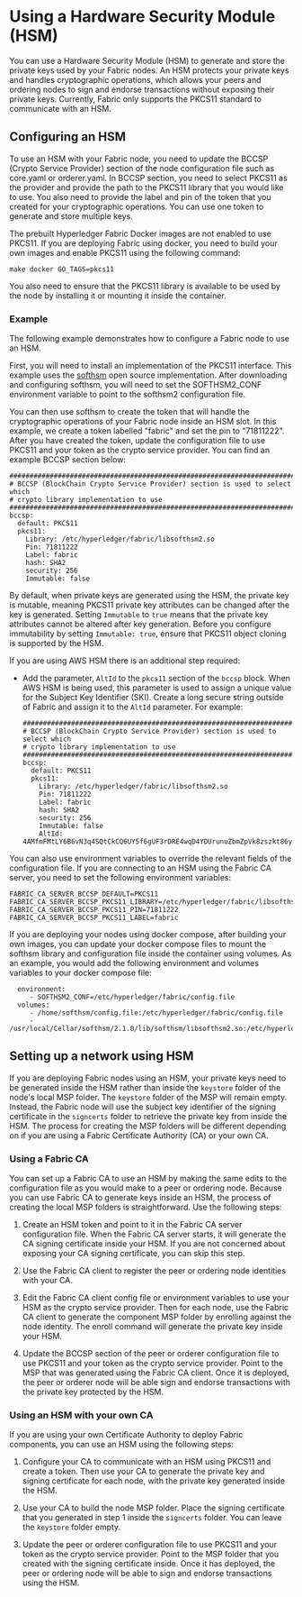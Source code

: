 # Using a Hardware Security Module (HSM)

You can use a Hardware Security Module (HSM) to generate and store the private
keys used by your Fabric nodes. An HSM protects your private keys and handles
cryptographic operations, which allows your peers and ordering nodes to sign and
endorse transactions without exposing their private keys. Currently, Fabric only
supports the PKCS11 standard to communicate with an HSM.

## Configuring an HSM

To use an HSM with your Fabric node, you need to update the BCCSP (Crypto Service
Provider) section of the node configuration file such as core.yaml or
orderer.yaml. In BCCSP section, you need to select PKCS11 as the provider and
provide the path to the PKCS11 library that you would like to use. You also need
to provide the label and pin of the token that you created for your cryptographic
operations. You can use one token to generate and store multiple keys.

The prebuilt Hyperledger Fabric Docker images are not enabled to use PKCS11. If
you are deploying Fabric using docker, you need to build your own images and
enable PKCS11 using the following command:
```
make docker GO_TAGS=pkcs11
```
You also need to ensure that the PKCS11 library is available to be used by the
node by installing it or mounting it inside the container.

### Example

The following example demonstrates how to configure a Fabric node to use an HSM.

First, you will need to install an implementation of the PKCS11 interface. This
example uses the [softhsm](https://github.com/opendnssec/SoftHSMv2) open source
implementation. After downloading and configuring softhsm, you will need to set
the SOFTHSM2_CONF environment variable to point to the softhsm2 configuration
file.

You can then use softhsm to create the token that will handle the cryptographic
operations of your Fabric node inside an HSM slot. In this example, we create a
token labelled "fabric" and set the pin to "71811222". After you have created
the token, update the configuration file to use PKCS11 and your token as the
crypto service provider. You can find an example BCCSP section below:

```
#############################################################################
# BCCSP (BlockChain Crypto Service Provider) section is used to select which
# crypto library implementation to use
#############################################################################
bccsp:
  default: PKCS11
  pkcs11:
    Library: /etc/hyperledger/fabric/libsofthsm2.so
    Pin: 71811222
    Label: fabric
    hash: SHA2
    security: 256
    Immutable: false
```

By default, when private keys are generated using the HSM, the private key is mutable, meaning PKCS11 private key  attributes can be changed after the key is generated. Setting `Immutable` to `true` means that the private key attributes cannot be altered after key generation. Before you configure immutability by setting `Immutable: true`, ensure that PKCS11 object cloning is supported by the HSM.

If you are using AWS HSM there is an additional step required:

- Add the parameter, `AltId` to the `pkcs11` section of the `bccsp` block. When AWS HSM is being used, this parameter is used to assign a unique value for the Subject Key Identifier (SKI). Create a long secure string outside of Fabric and assign it to the `AltId` parameter. For example:

  ```
  #############################################################################
  # BCCSP (BlockChain Crypto Service Provider) section is used to select which
  # crypto library implementation to use
  #############################################################################
  bccsp:
    default: PKCS11
    pkcs11:
      Library: /etc/hyperledger/fabric/libsofthsm2.so
      Pin: 71811222
      Label: fabric
      hash: SHA2
      security: 256
      Immutable: false
      AltId: 4AMfmFMtLY6B6vN3q4SQtCkCQ6UY5f6gUF3rDRE4wqD4YDUrunuZbmZpVk8zszkt86yenPBUGE2aCQCZmQFcmnj3UaxyLzfTMjCnapAe3
  ```

You can also use environment variables to override the relevant fields of the
configuration file. If you are connecting to an HSM using the Fabric CA server,
you need to set the following environment variables:

```
FABRIC_CA_SERVER_BCCSP_DEFAULT=PKCS11
FABRIC_CA_SERVER_BCCSP_PKCS11_LIBRARY=/etc/hyperledger/fabric/libsofthsm2.so
FABRIC_CA_SERVER_BCCSP_PKCS11_PIN=71811222
FABRIC_CA_SERVER_BCCSP_PKCS11_LABEL=fabric
```

If you are deploying your nodes using docker compose, after building your own
images, you can update your docker compose files to mount the softhsm library
and configuration file inside the container using volumes. As an example, you
would add the following environment and volumes variables to your docker compose
file:
```
  environment:
     - SOFTHSM2_CONF=/etc/hyperledger/fabric/config.file
  volumes:
     - /home/softhsm/config.file:/etc/hyperledger/fabric/config.file
     - /usr/local/Cellar/softhsm/2.1.0/lib/softhsm/libsofthsm2.so:/etc/hyperledger/fabric/libsofthsm2.so
```

## Setting up a network using HSM

If you are deploying Fabric nodes using an HSM, your private keys need to be
generated inside the HSM rather than inside the `keystore` folder of the node's
local MSP folder. The `keystore` folder of the MSP will remain empty. Instead,
the Fabric node will use the subject key identifier of the signing certificate
in the `signcerts` folder to retrieve the private key from inside the HSM.
The process for creating the MSP folders will be different depending on if you
are using a Fabric Certificate Authority (CA) or your own CA.

### Using a Fabric CA

You can set up a Fabric CA to use an HSM by making the same edits to the
configuration file as you would make to a peer or ordering node. Because you can
use Fabric CA to generate keys inside an HSM, the process of creating the local
MSP folders is straightforward. Use the following steps:

1. Create an HSM token and point to it in the Fabric CA server configuration
file. When the Fabric CA server starts, it will generate the CA signing
certificate inside your HSM. If you are not concerned about exposing your CA
signing certificate, you can skip this step.

2. Use the Fabric CA client to register the peer or ordering node identities
with your CA.

3. Edit the Fabric CA client config file or environment variables to use your
HSM as the crypto service provider. Then for each node, use the Fabric CA client
to generate the component MSP folder by enrolling against the node identity. The
enroll command will generate the private key inside your HSM.

3. Update the BCCSP section of the peer or orderer configuration file to use
PKCS11 and your token as the crypto service provider. Point to the MSP that was
generated using the Fabric CA client. Once it is deployed, the peer or orderer
node will be able sign and endorse transactions with the private key protected by
the HSM.

### Using an HSM with your own CA

If you are using your own Certificate Authority to deploy Fabric components, you
can use an HSM using the following steps:

1. Configure your CA to communicate with an HSM using PKCS11 and create a token.
Then use your CA to generate the private key and signing certificate for each
node, with the private key generated inside the HSM.

2. Use your CA to build the node MSP folder. Place the signing certificate that
you generated in step 1 inside the `signcerts` folder. You can leave the
`keystore` folder empty.

3. Update the peer or orderer configuration file to use PKCS11 and your token as
the crypto service provider. Point to the MSP folder that you created with the
signing certificate inside. Once it has deployed, the peer or ordering node will
be able to sign and endorse transactions using the HSM.

<!--- Licensed under Creative Commons Attribution 4.0 International License
https://creativecommons.org/licenses/by/4.0/ -->
